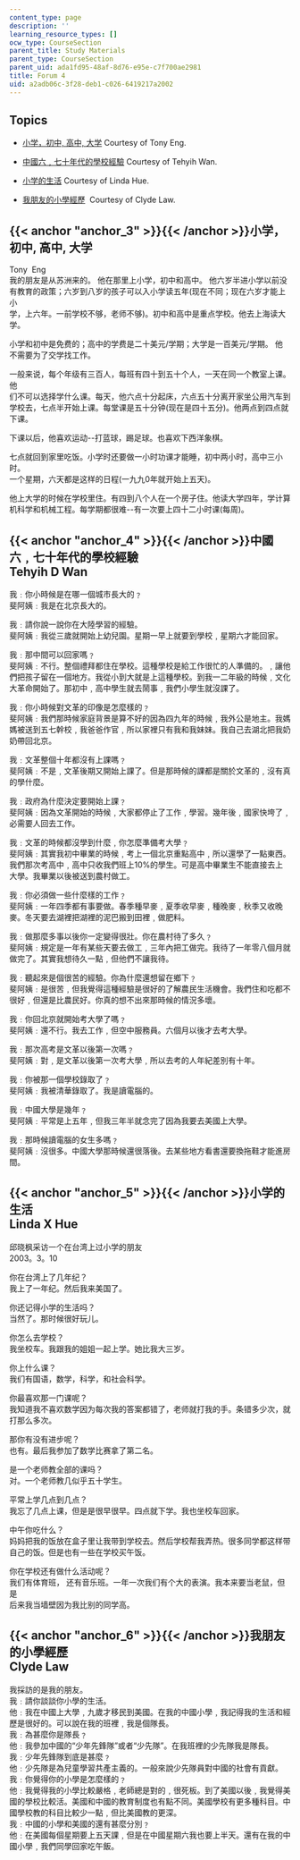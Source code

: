 ```yaml
---
content_type: page
description: ''
learning_resource_types: []
ocw_type: CourseSection
parent_title: Study Materials
parent_type: CourseSection
parent_uid: ada1fd95-48af-8d76-e95e-c7f700ae2981
title: Forum 4
uid: a2adb06c-3f28-deb1-c026-6419217a2002
---
```


Topics
------

*   [小学，初中, 高中, 大学](#anchor_3) Courtesy of Tony Eng.  
    
*   [中國六﹐七十年代的學校經驗](#anchor_4) Courtesy of Tehyih Wan.  
    
*   [小学的生活](#anchor_5) Courtesy of Linda Hue.  
    
*   [我朋友的小學經歷](#anchor_6)  Courtesy of Clyde Law.  
    

{{< anchor "anchor_3" >}}{{< /anchor >}}小学，初中, 高中, 大学
-----------------------------------------------------

Tony  Eng  
我的朋友是从苏洲来的。 他在那里上小学，初中和高中。 他六岁半进小学以前没  
有教育的政策；六岁到八岁的孩子可以入小学读五年(现在不同；现在六岁才能上小  
学，上六年。一前学校不够，老师不够)。初中和高中是重点学校。他去上海读大学。  
  
  
小学和初中是免费的；高中的学费是二十美元/学期；大学是一百美元/学期。 他  
不需要为了交学找工作。  
  
一般来说，每个年级有三百人，每班有四十到五十个人，一天在同一个教室上课。他  
们不可以选择学什么课。每天，他六点十分起床，六点五十分离开家坐公用汽车到  
学校去，七点半开始上课。每堂课是五十分钟(现在是四十五分)。他两点到四点就  
下课。  
  
下课以后，他喜欢运动--打蓝球，踢足球。也喜欢下西洋象棋。  
  
七点就回到家里吃饭。小学时还要做一小时功课才能睡，初中两小时，高中三小时。  
一个星期，六天都是这样的日程(一九九0年就开始上五天)。  
  
他上大学的时候在学校里住。有四到八个人在一个房子住。他读大学四年，学计算  
机科学和机械工程。每学期都很难--有一次要上四十二小时课(每周)。

{{< anchor "anchor_4" >}}{{< /anchor >}}中國六﹐七十年代的學校經驗  
Tehyih D Wan
--------------------------------------------------------------------

我﹕你小時候是在哪一個城市長大的﹖  
斐阿姨﹕我是在北京長大的。  
  
我﹕請你說一說你在大陸學習的經驗。  
斐阿姨﹕我從三歲就開始上幼兒園。星期一早上就要到學校﹐星期六才能回家。  
  
我﹕那中間可以回家嗎﹖  
斐阿姨﹕不行。整個禮拜都住在學校。這種學校是給工作很忙的人準備的。﹐讓他們把孩子留在一個地方。我從小到大就是上這種學校。到我一二年級的時候﹐文化大革命開始了。那初中﹐高中學生就去鬧事﹐我們小學生就沒課了。  
  
我﹕你小時候對文革的印像是怎麼樣的﹖  
斐阿姨﹕我們那時候家庭背景是算不好的因為四九年的時候﹐我外公是地主。我媽媽被送到五七幹校﹐我爸爸作官﹐所以家裡只有我和我妹妹。我自己去湖北把我奶奶帶回北京。  
  
我﹕文革整個十年都沒有上課嗎﹖  
斐阿姨﹕不是﹐文革後期又開始上課了。但是那時候的課都是關於文革的﹐沒有真的學什麼。  
  
我﹕政府為什麼決定要開始上課﹖  
斐阿姨﹕因為文革開始的時候﹐大家都停止了工作﹐學習。幾年後﹐國家快垮了﹐必需要人回去工作。  
  
我﹕文革的時候都沒學到什麼﹐你怎麼準備考大學﹖  
斐阿姨﹕其實我初中畢業的時候﹐考上一個北京重點高中﹐所以還學了一點東西。我們那次考高中﹐高中只收我們班上10%的學生。可是高中畢業生不能直接去上大學。我畢業以後被送到農村做工。  
  
我﹕你必須做一些什麼樣的工作﹖  
斐阿姨﹕一年四季都有事要做。春季種早麥﹐夏季收早麥﹐種晚麥﹐秋季又收晚麥。冬天要去湖裡把湖裡的泥巴搬到田裡﹐做肥料。  
  
我﹕做那麼多事以後你一定變得很壯。你在農村待了多久﹖  
斐阿姨﹕規定是一年有某些天要去做工﹐三年內把工做完。我待了一年零八個月就做完了。其實我想待久一點﹐但他們不讓我待。  
  
我﹕聽起來是個很苦的經驗。你為什麼還想留在鄉下﹖  
斐阿姨﹕是很苦﹐但我覺得這種經驗是很好的了解農民生活機會。我們住和吃都不很好﹐但還是比農民好。你真的想不出來那時候的情況多壞。  
  
我﹕你回北京就開始考大學了嗎﹖  
斐阿姨﹕還不行。我去工作﹐但空中服務員。六個月以後才去考大學。  
  
我﹕那次高考是文革以後第一次嗎﹖  
斐阿姨﹕對﹐是文革以後第一次考大學﹐所以去考的人年紀差別有十年。  
  
我﹕你被那一個學校錄取了﹖  
斐阿姨﹕我被清華錄取了。我是讀電腦的。  
  
我﹕中國大學是幾年﹖  
斐阿姨﹕平常是上五年﹐但我三年半就念完了因為我要去美國上大學。  
  
我﹕那時候讀電腦的女生多嗎﹖  
斐阿姨﹕沒很多。中國大學那時候還很落後。去某些地方看書還要換拖鞋才能進房間。

{{< anchor "anchor_5" >}}{{< /anchor >}}小学的生活  
Linda X Hue
-----------------------------------------------------------

邱晓枫采访一个在台湾上过小学的朋友  
2003。3。10  
  
你在台湾上了几年纪？  
我上了一年纪。然后我来美国了。  
  
你还记得小学的生活吗？  
当然了。那时候很好玩儿。  
  
你怎么去学校？  
我坐校车。我跟我的姐姐一起上学。她比我大三岁。  
  
你上什么课？  
我们有国语，数学，科学，和社会科学。  
  
你最喜欢那一门课呢？  
我知道我不喜欢数学因为每次我的答案都错了，老师就打我的手。条错多少次，就  
打那么多次。  
  
那你有没有进步呢？  
也有。最后我参加了数学比赛拿了第二名。  
  
是一个老师教全部的课吗？  
对。一个老师教几似乎五十学生。  
  
平常上学几点到几点？  
我忘了几点上课，但是是很早很早。四点就下学。我也坐校车回家。  
  
中午你吃什么？  
妈妈把我的饭放在盒子里让我带到学校去。然后学校帮我弄热。很多同学都这样带  
自己的饭。但是也有一些在学校买午饭。  
  
你在学校还有做什么活动呢？  
我们有体育班， 还有音乐班。一年一次我们有个大的表演。我本来要当老鼠，但是  
后来我当墙壁因为我比别的同学高。

{{< anchor "anchor_6" >}}{{< /anchor >}}我朋友的小學經歷  
Clyde Law
------------------------------------------------------------

我採訪的是我的朋友。  
我﹕請你談談你小學的生活。  
他﹕我在中國上大學﹐九歲才移民到美國。在我的中國小學﹐我記得我的生活和經歷是很好的。可以說在我的班裡﹐我是個隊長。  
我﹕為甚麼你是隊長﹖  
他﹕我參加中國的“少年先鋒隊”或者“少先隊”。在我班裡的少先隊我是隊長。  
我﹕少年先鋒隊到底是甚麼﹖  
他﹕少先隊是為兒童學習共產主義的。一般來說少先隊員對中國的社會有貢獻。  
我﹕你覺得你的小學是怎麼樣的﹖  
他﹕我覺得我的小學比較嚴格﹐老師總是對的﹐很死板。到了美國以後﹐我覺得美國的學校比較活。美國和中國的教育制度也有點不同。美國學校有更多種科目。中國學校教的科目比較少一點﹐但比美國教的更深。  
我﹕中國的小學和美國的還有甚麼分別﹖  
他﹕在美國每個星期要上五天課﹐但是在中國星期六我也要上半天。還有在我的中國小學﹐我們同學回家吃午飯。